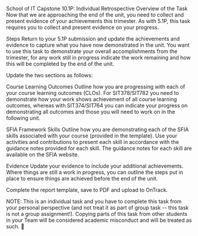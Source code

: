 School of IT Capstone 10.1P: Individual Retrospective Overview of the
Task Now that we are approaching the end of the unit, you need to
collect and present evidence of your achievements this trimester. As
with 5.1P, this task requires you to collect and present evidence on
your progress.

Steps Return to your 5.1P submission and update the achievements and
evidence to capture what you have now demonstrated in the unit. You want
to use this task to demonstrate your overall accomplishments from the
trimester, for any work still in progress indicate the work remaining
and how this will be completed by the end of the unit.

Update the two sections as follows:

Course Learning Outcomes Outline how you are progressing with each of
your course learning outcomes (CLOs). For SIT378/SIT782 you need to
demonstrate how your work shows achievement of all course learning
outcomes, whereas with SIT374/SIT764 you can indicate your progress on
demonstrating all outcomes and those you will need to work on in the
following unit.

SFIA Framework Skills Outline how you are demonstrating each of the SFIA
skills associated with your course (provided in the template). Use your
activities and contributions to present each skill in accordance with
the guidance notes provided for each skill. The guidance notes for each
skill are available on the SFIA website.

Evidence Update your evidence to include your additional achievements.
Where things are still a work in progress, you can outline the steps put
in place to ensure things are achieved before the end of the unit.

Complete the report template, save to PDF and upload to OnTrack.

NOTE: This is an individual task and you have to complete this task from
your personal perspective (and not treat it as part of group task --
this task is not a group assignment!). Copying parts of this task from
other students in your Team will be considered academic misconduct and
will be treated as such. 
